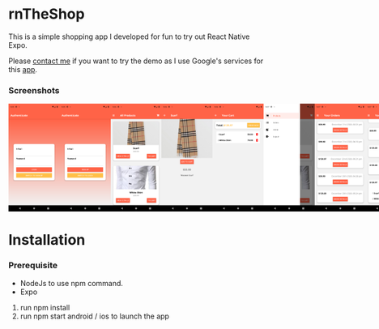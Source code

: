 # rnTheShop

This is a simple shopping app I developed for fun to try out React Native Expo.

Please [contact me](mailto:nahcnats@gmail.com) if you want to try the demo as I use Google's services for this [app](https://expo.io/@nahcnats/projects/sctheshop). 

### Screenshots

<div align="center">
  <div style="display: flex; align-items: flex-start; padding-horizontal: 1rem">
    <img src="https://github.com/nahcnats/screenshots/blob/main/theshop/Screenshot01.png" width="20%"/>
    <img src="https://github.com/nahcnats/screenshots/blob/main/theshop/Screenshot02.png" width="20%"/>
    <img src="https://github.com/nahcnats/screenshots/blob/main/theshop/Screenshot03.png" width="20%"/>
    <img src="https://github.com/nahcnats/screenshots/blob/main/theshop/Screenshot04.png" width="20%"/>
    <img src="https://github.com/nahcnats/screenshots/blob/main/theshop/Screenshot05.png" width="20%"/>
    <img src="https://github.com/nahcnats/screenshots/blob/main/theshop/Screenshot06.png" width="20%"/>
    <img src="https://github.com/nahcnats/screenshots/blob/main/theshop/Screenshot07.png" width="20%"/>
    <img src="https://github.com/nahcnats/screenshots/blob/main/theshop/Screenshot08.png" width="20%"/>
    <img src="https://github.com/nahcnats/screenshots/blob/main/theshop/Screenshot09.png" width="20%"/>
    <img src="https://github.com/nahcnats/screenshots/blob/main/theshop/Screenshot10.png" width="20%"/>
  </div>
</div>

# Installation

### Prerequisite

-   NodeJs to use npm command.
-   Expo

1. run npm install
2. run npm start android / ios to launch the app
